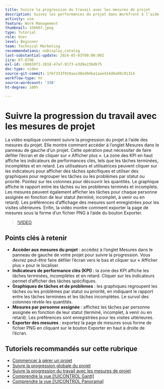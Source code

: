 ```yaml
---
title: Suivre la progression du travail avec les mesures de projet
description: Suivez les performances du projet dans Workfront à l’aide de l’onglet Mesures pour accéder aux KPI, aux graphiques de tâches et de problèmes, aux mesures de chaque personne assignée et aux options d’export pour une surveillance efficace de la progression.
activity: use
feature: Work Management
thumbnail: 336667.jpeg
type: Tutorial
role: User
level: Beginner
team: Technical Marketing
recommendations: noDisplay,catalog
last-substantial-update: 2024-05-03T00:00:00Z
jira: KT-8796
exl-id: c80659f2-2818-47a7-9173-e3d9e236db75
doc-type: video
source-git-commit: 1f6f333f919aacd8ed94ba1aae434d8a80c91314
workflow-type: ht
source-wordcount: '338'
ht-degree: 100%

---
```


# Suivre la progression du travail avec les mesures de projet

La vidéo explique comment suivre la progression du projet à l’aide des mesures du projet. Elle montre comment accéder à l’onglet Mesures dans le panneau de gauche d’un projet. Cette opération peut nécessiter de faire défiler l’écran et de cliquer sur « Afficher plus ». La zone des KPI en haut affiche les indicateurs de performances clés, tels que les tâches terminées, incomplètes et en retard. Les utilisateurs et utilisatrices peuvent cliquer sur les indicateurs pour afficher des tâches spécifiques et utiliser des graphiques pour regrouper les tâches ou les problèmes par statut ou priorité. Pointez sur les colonnes pour découvrir les quantités. Le graphique affiche le rapport entre les tâches ou les problèmes terminés et incomplets. Les mesures peuvent également afficher les tâches pour chaque personne assignée en fonction de leur statut (terminé, incomplet, à venir ou en retard). Les préférences d’affichage des mesures sont enregistrées pour les visites ultérieures. Enfin, la vidéo montre comment exporter la page de mesures sous la forme d’un fichier PNG à l’aide du bouton Exporter.


>[!VIDEO](https://video.tv.adobe.com/v/3439172/?quality=12&learn=on&enablevpops&captions=fre_fr)

## Points clés à retenir

* **Accéder aux mesures du projet** : accédez à l’onglet Mesures dans le panneau de gauche de votre projet pour suivre la progression. Vous devrez peut-être faire défiler l’écran vers le bas et cliquer sur « Afficher plus » pour le localiser.
* **Indicateurs de performance clés (KPI)** : la zone des KPI affiche les tâches terminées, incomplètes et en retard. Cliquer sur les indicateurs permet d’afficher des tâches spécifiques.
* **Graphiques de tâches et de problèmes** : les graphiques regroupent les tâches ou les problèmes par statut ou priorité, en indiquant le rapport entre les tâches terminées et les tâches incomplètes. Le survol des colonnes révèle les quantités.
* **Mesures par personne assignée** : affichez les tâches par personne assignée en fonction de leur statut (terminé, incomplet, à venir ou en retard). Les préférences sont enregistrées pour les visites ultérieures.
* **Exporter des mesures** : exportez la page de mesures sous forme de fichier PNG en cliquant sur le bouton Exporter en haut à droite de l’écran.



## Tutoriels recommandés sur cette rubrique

* [Commencer à gérer un projet](/help/manage-work/projects/getting-started-manage-a-project.md)
* [Suivre la progression globale du projet](/help/manage-work/projects/track-overall-project-progress.md)
* [Suivre la progression du travail avec les mesures de projet](/help/manage-work/projects/track-work-progress-with-project-metrics.md)
* [Comprendre la vue [!UICONTROL Gantt]](/help/manage-work/projects/understand-the-gantt-view.md)
* [Comprendre la vue [!UICONTROL Panorama]](/help/manage-work/projects/understand-the-board-view.md)
